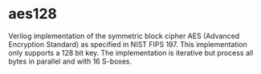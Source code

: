 aes128
======

Verilog implementation of the symmetric block cipher AES (Advanced Encryption Standard) as specified in NIST FIPS 197. This implementation only supports a 128 bit key. The implementation is iterative but process all bytes in parallel and with 16 S-boxes.
